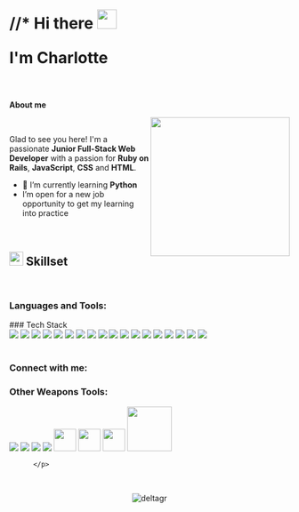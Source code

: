 <h1 align="left"> //* Hi there <img src="https://media.giphy.com/media/hvRJCLFzcasrR4ia7z/giphy.gif" width="35">

<!--
**DeltaGr/DeltaGr** is a ✨ _special_ ✨ repository because its `README.md` (this file) appears on your GitHub profile.

Here are some ideas to get you started:

- 🔭 I’m currently working on ...
- 🌱 I’m currently learning ...
- 👯 I’m looking to collaborate on ...
- 🤔 I’m looking for help with ...
- 💬 Ask me about ...
- 📫 How to reach me: ...
- 😄 Pronouns: ...
- ⚡ Fun fact: ...
-->
I'm Charlotte </h1>

<br>

**About me**

<picture> <img align="right" src="#" width = 250px></picture>

<br>

<p align='left'>

Glad to see you here! I'm a passionate **Junior Full-Stack Web Developer** with a passion for  **Ruby on Rails**, **JavaScript**, **CSS** and **HTML**. 

- 🌱 I’m currently learning **Python**
- I’m open for a new job opportunity to get my learning into practice 

</p>
<br>

## <img src="https://media2.giphy.com/media/QssGEmpkyEOhBCb7e1/giphy.gif?cid=ecf05e47a0n3gi1bfqntqmob8g9aid1oyj2wr3ds3mg700bl&rid=giphy.gif" width ="25"><b> Skillset</b>
<br>
<h3 align="left">Languages and Tools:</h3>
<p align="left">
### Tech Stack
<br>
                    
<img src="https://img.shields.io/badge/JavaScript-F7DF1E?logo=javascript&style=for-the-badge&logoColor=black">
<img src="https://img.shields.io/badge/Node.js-43853D?logo=node.js&style=for-the-badge&logoColor=white">
<img src="https://img.shields.io/badge/Ruby-F7DF1E%3Flogo%3Drubyonrails%26logoColor%3Dred?style=for-the-badge&logo=Ruby&logoColor=white&logoSize=135px&labelColor=red&color=red">  
<img src="https://img.shields.io/badge/RubyOnRails-F7DF1E%3Flogo%3Drubyonrails%26logoColor%3Dred?&style=for-the-badge&logo=rubyonrails&logoColor=white&color=red">  
<img src="https://img.shields.io/badge/Webpacker-F7DF1E%3Flogo%3Drubyonrails%26logoColor%3Dred?&logo=Webpack&logoColor=white&style=for-the-badge&color=blue">  
<img src = "https://img.shields.io/badge/-HTML5-E34F26?&logo=html5&style=for-the-badge&logoColor=white"> 
<img src = "https://img.shields.io/badge/-CSS3-1572B6?&logo=css3&style=for-the-badge&logoColor=white">
  <a href="https://getbootstrap.com" target="_blank" rel="noreferrer">
<img src="https://img.shields.io/badge/-Bootstrap-563D7C?&logo=bootstrap&style=for-the-badge&logoColor=white"></a>
<img src="https://img.shields.io/badge/-Sass-cc6699?&logo=sass&style=for-the-badge&logoColor=ffffff">
<img src="https://img.shields.io/badge/-MongoDB-4DB33D?&logo=mongodb&style=for-the-badge&logoColor=FFFFFF">
<img src="http://img.shields.io/badge/-Git-F1502F?&logo=git&style=for-the-badge&logoColor=FFFFFF">
<img src="http://img.shields.io/badge/-Github-000000?&logo=github&style=for-the-badge&logoColor=FFFFFF">
<img src="http://img.shields.io/badge/-VS%20Code-007ACC?&logo=visual%20studio%20code&style=for-the-badge&logoColor=white">
   <a href="https://heroku.com" target="_blank" rel="noreferrer">
<img src="http://img.shields.io/badge/-Heroku-430098?&logo=heroku&style=for-the-badge&logoColor=white"></a>
<img src="https://img.shields.io/badge/React-20232A?logo=react&style=for-the-badge&logoColor=61DAFB">
<img src="https://img.shields.io/badge/PostgreSQL-316192?logo=postgresql&style=for-the-badge&logoColor=white">
<img src="https://img.shields.io/badge/Redux-F7DF1E%3Flogo%3Drubyonrails%26logoColor%3Dred?style=for-the-badge&logo=Redux&color=4521c4">
  <a href="https://www.docker.com/" target="_blank" rel="noreferrer">
<img src="https://img.shields.io/badge/-Docker-2496ED?logo=docker&style=for-the-badge&logoColor=white"></a>
  
<br>
<br>
</p>
<h3 align="left">Connect with me:</h3>
<p align="left">
</p>

<h3 align="left"> Other Weapons Tools:</h3>

<p align="left">
  <img src="https://img.shields.io/badge/.psd_-Photoshop-F7DF1E%3Flogo%3Drubyonrails%26logoColor%3Dred?style=for-the-badge&logo=Photoshop&logoColor=3a83c7&labelColor=black&color=3a83c7>
  <img src="https://img.shields.io/badge/.indd_-Adobe_InDesign-F7DF1E%3Flogo%3Drubyonrails%26logoColor%3Dred?style=for-the-badge&logo=Ad&logoColor=eda558&labelColor=black&color=d43da7">
  <img src="https://img.shields.io/badge/.ai_-Adobe_Illustrator-F7DF1E%3Flogo%3Drubyonrails%26logoColor%3Dred?style=for-the-badge&logo=Illustrator&logoColor=eda558&color=eda558">
  <img src="https://img.shields.io/badge/Figma-F7DF1E%3Flogo%3Drubyonrails%26logoColor%3Dred?style=for-the-badge&logo=Figma&logoColor=b93ac7&labelColor=9cf0e5&color=b93ac7">
  <img src="https://img.shields.io/badge/Sketch-F7DF1E%3Flogo%3Drubyonrails%26logoColor%3Dred?style=for-the-badge&logo=Sketch&logoColor=ed8f1c&labelColor=black&color=ed8f1c">
           <img src="https://cdn.jsdelivr.net/gh/devicons/devicon@latest/icons/figma/figma-original.svg" width="40" height="40">  
<img src="https://cdn.jsdelivr.net/gh/devicons/devicon@latest/icons/photoshop/photoshop-original.svg" width="40" height="40">   
      
<img src="https://cdn.jsdelivr.net/gh/devicons/devicon@latest/icons/arduino/arduino-plain-wordmark.svg" height="40" width="40">
 <img src="https://cdn.jsdelivr.net/gh/devicons/devicon@latest/icons/sketch/sketch-plain-wordmark.svg" hight="80" width="80">
          
          </p>
<br>
<p align="center"><img align="center" src="https://github-readme-stats.vercel.app/api/top-langs?username=deltagr&show_icons=true&locale=en&layout=compact" alt="deltagr" /></p>


